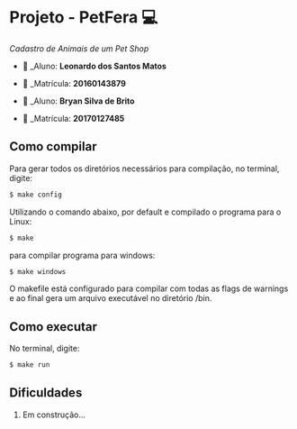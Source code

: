 # Projeto - PetFera  :computer:
*Cadastro de Animais de um Pet Shop*

* :bust_in_silhouette: _Aluno: **Leonardo dos Santos Matos**
* :pencil:  _Matrícula: **20160143879**

* :bust_in_silhouette: _Aluno: **Bryan Silva de Brito**
* :pencil:  _Matrícula: **20170127485**
 
## Como compilar
Para gerar todos os diretórios necessários para compilação, no terminal, digite: 
```bash
$ make config
```
Utilizando o comando abaixo, por default e compilado o programa para o Linux:
```bash
$ make
```
para compilar programa para windows:
```bash
$ make windows
```
O makefile está configurado para compilar com todas as flags de warnings e ao final gera um arquivo 
executável no diretório /bin.

## Como executar
No terminal, digite:
```bash
$ make run
```

## Dificuldades
1. Em construção...
